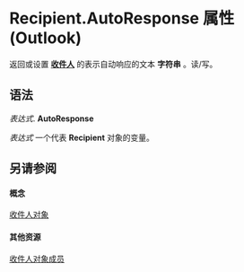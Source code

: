 
# Recipient.AutoResponse 属性 (Outlook)

返回或设置 **[收件人](8cee4d79-ec55-52a4-710b-6456944ca86d.md)** 的表示自动响应的文本 **字符串** 。读/写。


## 语法

 _表达式_. **AutoResponse**

 _表达式_ 一个代表 **Recipient** 对象的变量。


## 另请参阅


#### 概念


[收件人对象](8cee4d79-ec55-52a4-710b-6456944ca86d.md)
#### 其他资源


[收件人对象成员](70e34018-95de-7fcf-1331-9be61a8675a2.md)